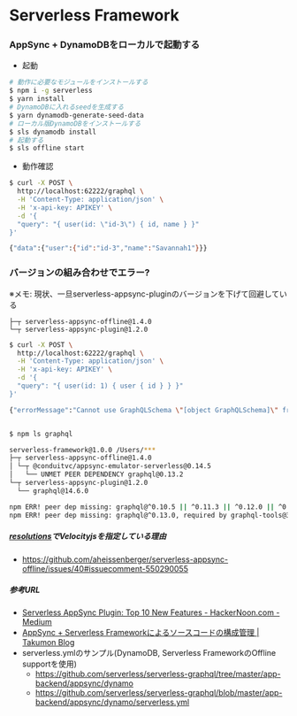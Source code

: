 # Serverless Framework

### AppSync + DynamoDBをローカルで起動する

- 起動

```bash
# 動作に必要なモジュールをインストールする
$ npm i -g serverless
$ yarn install
# DynamoDBに入れるseedを生成する
$ yarn dynamodb-generate-seed-data
# ローカル版DynamoDBをインストールする
$ sls dynamodb install
# 起動する
$ sls offline start
```

- 動作確認

```bash
$ curl -X POST \
  http://localhost:62222/graphql \
  -H 'Content-Type: application/json' \
  -H 'x-api-key: APIKEY' \
  -d '{
  "query": "{ user(id: \"id-3\") { id, name } }"
}'

{"data":{"user":{"id":"id-3","name":"Savannah1"}}}
```

### バージョンの組み合わせでエラー?

※メモ: 現状、一旦serverless-appsync-pluginのバージョンを下げて回避している

```
├─┬ serverless-appsync-offline@1.4.0
└─┬ serverless-appsync-plugin@1.2.0
```


```bash
$ curl -X POST \
  http://localhost:62222/graphql \
  -H 'Content-Type: application/json' \
  -H 'x-api-key: APIKEY' \
  -d '{
  "query": "{ user(id: 1) { user { id } } }"
}'

{"errorMessage":"Cannot use GraphQLSchema \"[object GraphQLSchema]\" from another module or realm.\n\nEnsure that there is only one instance of \"graphql\" in the node_modules\ndirectory. If different versions of \"graphql\" are the dependencies of other\nrelied on modules, use \"resolutions\" to ensure only one version is installed.\n\nhttps://yarnpkg.com/en/docs/selective-version-resolutions\n\nDuplicate \"graphql\" modules cannot be used at the same time since different\nversions may have different capabilities and behavior. The data from one\nversion used in the function from another could produce confusing and\nspurious results."}⏎ 


$ npm ls graphql

serverless-framework@1.0.0 /Users/***
├─┬ serverless-appsync-offline@1.4.0
│ └─┬ @conduitvc/appsync-emulator-serverless@0.14.5
│   └── UNMET PEER DEPENDENCY graphql@0.13.2
└─┬ serverless-appsync-plugin@1.2.0
  └── graphql@14.6.0

npm ERR! peer dep missing: graphql@^0.10.5 || ^0.11.3 || ^0.12.0 || ^0.13.0, required by graphql-subscriptions@0.5.8
npm ERR! peer dep missing: graphql@^0.13.0, required by graphql-tools@3.1.1
```

##### [resolutions](https://classic.yarnpkg.com/ja/docs/selective-version-resolutions/)でVelocityjsを指定している理由

* https://github.com/aheissenberger/serverless-appsync-offline/issues/40#issuecomment-550290055

##### 参考URL
* [Serverless AppSync Plugin: Top 10 New Features - HackerNoon.com - Medium](https://medium.com/hackernoon/serverless-appsync-plugin-top-10-new-features-3faaf6789480)
* [AppSync + Serverless Frameworkによるソースコードの構成管理 | Takumon Blog](https://takumon.com/aws-appsync-and-serverless-framework)
* serverless.ymlのサンプル(DynamoDB, Serverless FrameworkのOffline supportを使用)
  * https://github.com/serverless/serverless-graphql/tree/master/app-backend/appsync/dynamo
  * https://github.com/serverless/serverless-graphql/blob/master/app-backend/appsync/dynamo/serverless.yml
